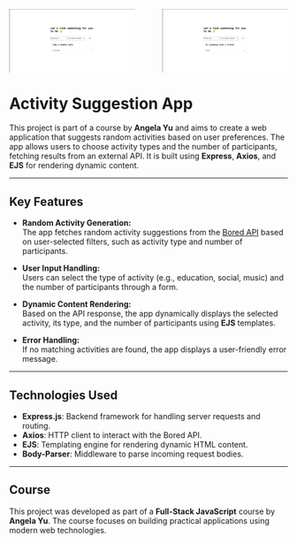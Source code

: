 <div style="display: flex; justify-content: space-between;">
  <img src="assets/Screenshot%20from%202025-01-10%2010-27-08.png" alt="Screenshot 1" width="45%" />
  <img src="assets/Screenshot%20from%202025-01-10%2010-27-25.png" alt="Screenshot 2" width="45%" />
</div>

# Activity Suggestion App

This project is part of a course by **Angela Yu** and aims to create a web application that suggests random activities based on user preferences. The app allows users to choose activity types and the number of participants, fetching results from an external API. It is built using **Express**, **Axios**, and **EJS** for rendering dynamic content.

---

## Key Features

- **Random Activity Generation:**  
  The app fetches random activity suggestions from the [Bored API](https://bored-api.appbrewery.com) based on user-selected filters, such as activity type and number of participants.

- **User Input Handling:**  
  Users can select the type of activity (e.g., education, social, music) and the number of participants through a form.

- **Dynamic Content Rendering:**  
  Based on the API response, the app dynamically displays the selected activity, its type, and the number of participants using **EJS** templates.

- **Error Handling:**  
  If no matching activities are found, the app displays a user-friendly error message.

---

## Technologies Used

- **Express.js**: Backend framework for handling server requests and routing.
- **Axios**: HTTP client to interact with the Bored API.
- **EJS**: Templating engine for rendering dynamic HTML content.
- **Body-Parser**: Middleware to parse incoming request bodies.

---

## Course

This project was developed as part of a **Full-Stack JavaScript** course by **Angela Yu**. The course focuses on building practical applications using modern web technologies.
